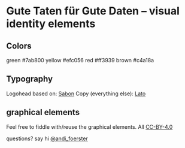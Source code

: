 # Gute Taten für Gute Daten – visual identity elements

## Colors

green #7ab800
yellow	 #efc056
red #ff3939
brown #c4a18a

## Typography

Logohead based on: [Sabon](http://de.wikipedia.org/wiki/Sabon_(Schriftart))
Copy (everything else): [Lato](http://www.latofonts.com/lato-free-fonts/)

## graphical elements

Feel free to fiddle with/reuse the graphical elements.
All [CC-BY-4.0](http://creativecommons.org/licenses/by/4.0/)

questions? say hi [@andi_foerster](https://twitter.com/andi_foerster)
